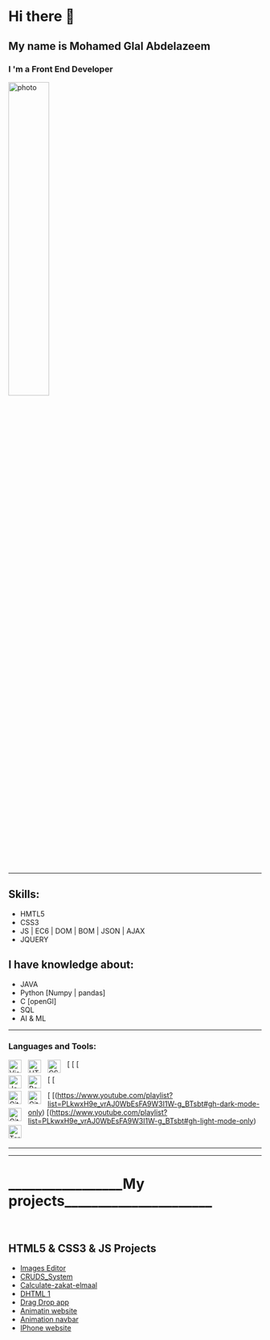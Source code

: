 # Hi there 👋
##  My name is Mohamed Glal Abdelazeem
### I 'm a Front End Developer

<img   src="https://camo.githubusercontent.com/cae12fddd9d6982901d82580bdf321d81fb299141098ca1c2d4891870827bf17/68747470733a2f2f6d69726f2e6d656469756d2e636f6d2f6d61782f313336302f302a37513379765349765f7430696f4a2d5a2e676966"  width="40%" alt="photo" />
<hr>

## Skills:
* HMTL5
* CSS3
* JS | EC6 | DOM | BOM | JSON | AJAX
* JQUERY
## I have knowledge about:
* JAVA
* Python [Numpy | pandas]
* C [openGl]
* SQL
* AI & ML

 <hr>

### Languages and Tools:

[<img align="left" alt="Visual Studio Code" width="26px" src="https://cdn.jsdelivr.net/gh/devicons/devicon/icons/vscode/vscode-original.svg" style="padding-right:10px;" />
[<img align="left" alt="HTML5" width="26px" src="https://cdn.jsdelivr.net/gh/devicons/devicon/icons/html5/html5-original.svg" style="padding-right:10px;" />
[<img align="left" alt="CSS3" width="26px" src="https://cdn.jsdelivr.net/gh/devicons/devicon/icons/css3/css3-original.svg" style="padding-right:10px;" />
 
[<img align="left" alt="JavaScript" width="26px" src="https://cdn.jsdelivr.net/gh/devicons/devicon/icons/javascript/javascript-original.svg" style="padding-right:10px;" />
[<img align="left" alt="React" width="26px" src="https://cdn.jsdelivr.net/gh/devicons/devicon/icons/react/react-original.svg" style="padding-right:10px;" />
 
 

[<img align="left" alt="Git" width="26px" src="https://cdn.jsdelivr.net/gh/devicons/devicon/icons/git/git-original.svg" style="padding-right:10px;" />
[<img align="left" alt="GitHub" width="26px" src="https://user-images.githubusercontent.com/3369400/139447912-e0f43f33-6d9f-45f8-be46-2df5bbc91289.png" style="padding-right:10px;" />(https://www.youtube.com/playlist?list=PLkwxH9e_vrAJ0WbEsFA9W3I1W-g_BTsbt#gh-dark-mode-only)
[<img align="left" alt="GitHub" width="26px" src="https://user-images.githubusercontent.com/3369400/139448065-39a229ba-4b06-434b-bc67-616e2ed80c8f.png" style="padding-right:10px;" />(https://www.youtube.com/playlist?list=PLkwxH9e_vrAJ0WbEsFA9W3I1W-g_BTsbt#gh-light-mode-only)
[<img align="left" alt="Terminal" width="26px" src="./img/terminal-light.svg" />](https://www.youtube.com/playlist?list=PLkwxH9e_vrAJ0WbEsFA9W3I1W-g_BTsbt#gh-light-mode-only)
 

<br />
<hr><hr>
  <h1>_________________My projects______________________</h1> 
  <br>
   <h2> HTML5 & CSS3 & JS Projects </h2>
 
  * <a href="https://mohamedglalabdelazeem.github.io/Image-Editor/" target="_blank">Images Editor</a><br>
  * <a href="https://mohamedglalabdelazeem.github.io/CRUDS_System/" target="_blank">CRUDS_System</a><br>
  * <a href="https://mohamedglalabdelazeem.github.io/Calculate-zakat-elmaal/" target="_blank"> Calculate-zakat-elmaal </a><br>
  * <a href="https://mohamedglalabdelazeem.github.io/DHTML-/" target="_blank">DHTML 1</a><br>
  * <a href="https://mohamedglalabdelazeem.github.io/DragDropWep/" target="_blank">Drag Drop app</a><br>
  * <a href="https://mohamedglalabdelazeem.github.io/animation-website/" target="_blank">Animatin website</a><br>
  * <a href="https://mohamedglalabdelazeem.github.io/animationNavBar/" target="_blank">Animation navbar</a><br>
  * <a href="https://mohamedglalabdelazeem.github.io/iphone-website/" target="_blank">IPhone website</a><br>
 

